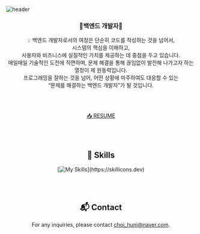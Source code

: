 
![header](https://capsule-render.vercel.app/api?type=waving&color=auto&height=300&section=header&text=Welcome&fontSize=90&animation=fadeIn&fontAlignY=38&desc=Huni's%20GitHub%20Profile&descAlignY=51&descAlign=62)
<div align="center">
<h3 align="center"> 🌱백엔드 개발자🌱</h3>

<p align="center">
💡 백엔드 개발자로서의 여정은 단순히 코드를 작성하는 것을 넘어서,  <br/> 시스템의 핵심을 이해하고,  <br/>사용자와 비즈니스에 실질적인 가치를 제공하는 데 중점을 두고 있습니다.  <br/>매일매일 기술적인 도전에 직면하며, 문제 해결을 통해 끊임없이 발전해 나가고자 하는 열정이 제 원동력입니다. <br/>
프로그래밍을 잘하는 것을 넘어, 어떤 상황에 마주하여도 대응할 수 있는 <br/> “문제를 해결하는 백엔드 개발자”가 될 것입니다.
</p>
</br>


</br>

[📥 RESUME](ChoiGwanghun_resume.pdf)

</br>
</br>

## 📄 Skills
[![My Skills](https://skillicons.dev/icons?i=java,spring,gradle,html,js,jquery,jenkins,linux,mysql,rabbitmq,redis,)](https://skillicons.dev)

</br>
</br>

## 📬 Contact
For any inquiries, please contact [choi_huni@naver.com](mailto:choi_huni@naver.com).



<!--
**gwanghun-choi/gwanghun-choi** is a ✨ _special_ ✨ repository because its `README.md` (this file) appears on your GitHub profile.

Here are some ideas to get you started:

- 🔭 I’m currently working on ...
- 🌱 I’m currently learning ...
- 👯 I’m looking to collaborate on ...
- 🤔 I’m looking for help with ...
- 💬 Ask me about ...
- 📫 How to reach me: ...
- 😄 Pronouns: ...
- ⚡ Fun fact: ...
-->
